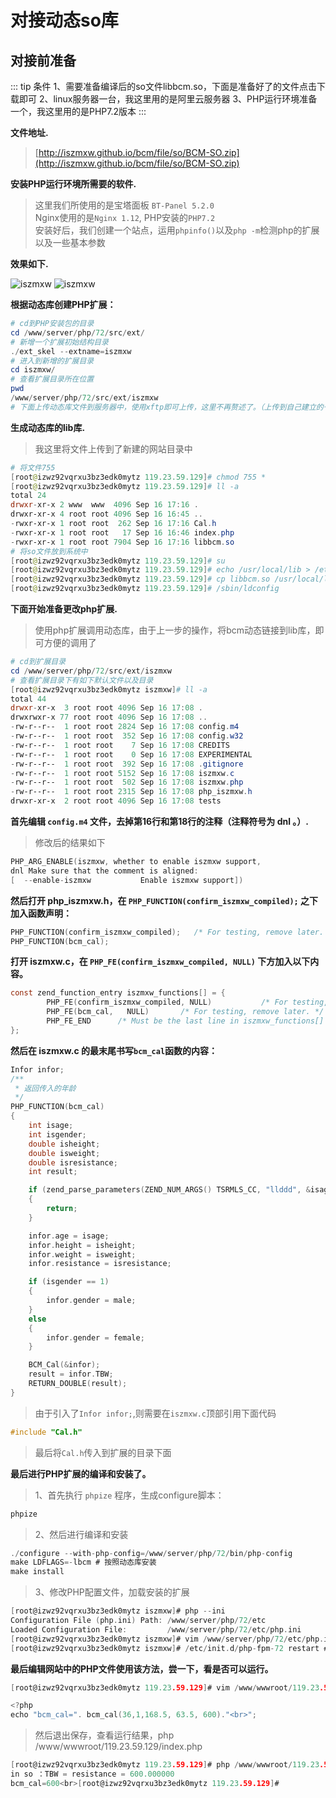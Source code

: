 # 对接动态so库

## 对接前准备

::: tip 条件
1、需要准备编译后的so文件libbcm.so，下面是准备好了的文件点击下载即可
2、linux服务器一台，我这里用的是阿里云服务器
3、PHP运行环境准备一个，我这里用的是PHP7.2版本
:::

**文件地址.**
> [http://iszmxw.github.io/bcm/file/so/BCM-SO.zip](http://iszmxw.github.io/bcm/file/so/BCM-SO.zip)

**安装PHP运行环境所需要的软件.**
> 这里我们所使用的是宝塔面板 `BT-Panel 5.2.0` </br>
> Nginx使用的是`Nginx 1.12`, PHP安装的`PHP7.2`</br>
> 安装好后，我们创建一个站点，运用`phpinfo()`以及`php -m`检测php的扩展以及一些基本参数

**效果如下.**

![iszmxw](http://iszmxw.github.io/bcm/file/images/QQ截图20190916164805.png "QQ截图20190916164805.png")
![iszmxw](http://iszmxw.github.io/bcm/file/images/QQ截图20190916170144.png "QQ截图20190916170144.png")

**根据动态库创建PHP扩展：**

```powershell
# cd到PHP安装包的目录
cd /www/server/php/72/src/ext/
# 新增一个扩展初始结构目录
./ext_skel --extname=iszmxw
# 进入到新增的扩展目录
cd iszmxw/
# 查看扩展目录所在位置
pwd
/www/server/php/72/src/ext/iszmxw
# 下面上传动态库文件到服务器中，使用xftp即可上传，这里不再赘述了。（上传到自己建立的一个目录即可）

```

**生成动态库的lib库.**
> 我这里将文件上传到了新建的网站目录中

```powershell
# 将文件755
[root@izwz92vqrxu3bz3edk0mytz 119.23.59.129]# chmod 755 *
[root@izwz92vqrxu3bz3edk0mytz 119.23.59.129]# ll -a
total 24
drwxr-xr-x 2 www  www  4096 Sep 16 17:16 .
drwxr-xr-x 4 root root 4096 Sep 16 16:45 ..
-rwxr-xr-x 1 root root  262 Sep 16 17:16 Cal.h
-rwxr-xr-x 1 root root   17 Sep 16 16:46 index.php
-rwxr-xr-x 1 root root 7904 Sep 16 17:16 libbcm.so
# 将so文件放到系统中
[root@izwz92vqrxu3bz3edk0mytz 119.23.59.129]# su
[root@izwz92vqrxu3bz3edk0mytz 119.23.59.129]# echo /usr/local/lib > /etc/ld.so.conf.d/local.conf
[root@izwz92vqrxu3bz3edk0mytz 119.23.59.129]# cp libbcm.so /usr/local/lib
[root@izwz92vqrxu3bz3edk0mytz 119.23.59.129]# /sbin/ldconfig
```

**下面开始准备更改php扩展.**
> 使用php扩展调用动态库，由于上一步的操作，将bcm动态链接到lib库，即可方便的调用了

```powershell
# cd到扩展目录
cd /www/server/php/72/src/ext/iszmxw
# 查看扩展目录下有如下默认文件以及目录
[root@izwz92vqrxu3bz3edk0mytz iszmxw]# ll -a
total 44
drwxr-xr-x  3 root root 4096 Sep 16 17:08 .
drwxrwxr-x 77 root root 4096 Sep 16 17:08 ..
-rw-r--r--  1 root root 2824 Sep 16 17:08 config.m4
-rw-r--r--  1 root root  352 Sep 16 17:08 config.w32
-rw-r--r--  1 root root    7 Sep 16 17:08 CREDITS
-rw-r--r--  1 root root    0 Sep 16 17:08 EXPERIMENTAL
-rw-r--r--  1 root root  392 Sep 16 17:08 .gitignore
-rw-r--r--  1 root root 5152 Sep 16 17:08 iszmxw.c
-rw-r--r--  1 root root  502 Sep 16 17:08 iszmxw.php
-rw-r--r--  1 root root 2315 Sep 16 17:08 php_iszmxw.h
drwxr-xr-x  2 root root 4096 Sep 16 17:08 tests
```

**首先编辑 `config.m4` 文件，去掉第16行和第18行的注释（注释符号为 dnl 。）.**
> 修改后的结果如下

```c
PHP_ARG_ENABLE(iszmxw, whether to enable iszmxw support,
dnl Make sure that the comment is aligned:
[  --enable-iszmxw           Enable iszmxw support])
```

**然后打开 php_iszmxw.h，在 `PHP_FUNCTION(confirm_iszmxw_compiled);` 之下加入函数声明：**

```c
PHP_FUNCTION(confirm_iszmxw_compiled);   /* For testing, remove later. */
PHP_FUNCTION(bcm_cal);
```

**打开 iszmxw.c，在 `PHP_FE(confirm_iszmxw_compiled, NULL)` 下方加入以下内容。**

```c
const zend_function_entry iszmxw_functions[] = {
        PHP_FE(confirm_iszmxw_compiled, NULL)           /* For testing, remove later. */
        PHP_FE(bcm_cal,   NULL)       /* For testing, remove later. */
        PHP_FE_END      /* Must be the last line in iszmxw_functions[] */
};
```

**然后在 iszmxw.c 的最末尾书写`bcm_cal`函数的内容：**

```c
Infor infor;
/**
 * 返回传入的年龄
 */
PHP_FUNCTION(bcm_cal)
{
    int isage;
    int isgender;
    double isheight;
    double isweight;
    double isresistance;
    int result;

    if (zend_parse_parameters(ZEND_NUM_ARGS() TSRMLS_CC, "llddd", &isage, &isgender, &isheight, &isweight, &isresistance) == FAILURE)
    {
        return;
    }

    infor.age = isage;
    infor.height = isheight;
    infor.weight = isweight;
    infor.resistance = isresistance;

    if (isgender == 1)
    {
        infor.gender = male;
    }
    else
    {
        infor.gender = female;
    }

    BCM_Cal(&infor);
    result = infor.TBW;
    RETURN_DOUBLE(result);
}
```

> 由于引入了`Infor infor;`,则需要在`iszmxw.c`顶部引用下面代码

```c
#include "Cal.h"
```

> 最后将`Cal.h`传入到扩展的目录下面

**最后进行PHP扩展的编译和安装了。**
> 1、首先执行 `phpize` 程序，生成configure脚本：

```powershell
phpize
```

> 2、然后进行编译和安装

```c
./configure --with-php-config=/www/server/php/72/bin/php-config
make LDFLAGS=-lbcm # 按照动态库安装
make install
```

> 3、修改PHP配置文件，加载安装的扩展

```c
[root@izwz92vqrxu3bz3edk0mytz iszmxw]# php --ini
Configuration File (php.ini) Path: /www/server/php/72/etc
Loaded Configuration File:         /www/server/php/72/etc/php.ini
[root@izwz92vqrxu3bz3edk0mytz iszmxw]# vim /www/server/php/72/etc/php.ini # 修改配置文件
[root@izwz92vqrxu3bz3edk0mytz iszmxw]# /etc/init.d/php-fpm-72 restart # 重启php
```

**最后编辑网站中的PHP文件使用该方法，尝一下，看是否可以运行。**

```c
[root@izwz92vqrxu3bz3edk0mytz 119.23.59.129]# vim /www/wwwroot/119.23.59.129/index.php 

<?php
echo "bcm_cal=". bcm_cal(36,1,168.5, 63.5, 600)."<br>";
```

> 然后退出保存，查看运行结果，php /www/wwwroot/119.23.59.129/index.php

```c
[root@izwz92vqrxu3bz3edk0mytz 119.23.59.129]# php /www/wwwroot/119.23.59.129/index.php
in so ：TBW = resistance = 600.000000
bcm_cal=600<br>[root@izwz92vqrxu3bz3edk0mytz 119.23.59.129]#
```
